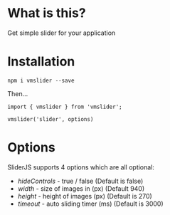 # What is this?

Get simple slider for your application

# Installation

`npm i vmslider --save`

Then...

```
import { vmslider } from 'vmslider';

vmslider('slider', options)

```

# Options 

SliderJS supports 4 options which are all optional:

* *hideControls* - true / false (Default is false)
* *width* - size of images in (px) (Default 940)
* *height* - height of images (px) (Default is 270)
* *timeout* - auto sliding timer (ms) (Default is 3000)

